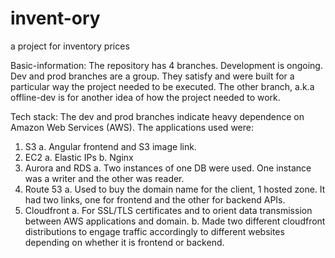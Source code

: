 # invent-ory
a project for inventory prices

Basic-information:
The repository has 4 branches. Development is ongoing. Dev and prod branches are a group. They satisfy and were built for a particular way the project needed to be executed. The other branch, a.k.a offline-dev is for another idea of how the project needed to work. 

Tech stack: The dev and prod branches indicate heavy dependence on Amazon Web Services (AWS). The applications used were:
1. S3
     a. Angular frontend and S3 image link.
3. EC2
     a. Elastic IPs
     b. Nginx
4. Aurora and RDS
     a. Two instances of one DB were used. One instance was a writer and the other was reader.
5. Route 53
     a. Used to buy the domain name for the client, 1 hosted zone. It had two links, one for frontend and the other for backend APIs.     
6. Cloudfront
     a. For SSL/TLS certificates and to orient data transmission between AWS applications and domain.
     b. Made two different cloudfront distributions to engage traffic accordingly to different websites depending on whether it is frontend or backend. 
